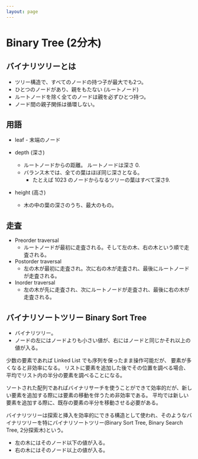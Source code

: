```yaml
---
layout: page
---
```


# Binary Tree (2分木)

## バイナリツリーとは

* ツリー構造で、すべてのノードの持つ子が最大でも2つ。
* ひとつのノードがあり、親をもたない (ルートノード)
* ルートノードを除く全てのノードは親を必ずひとつ持つ。
* ノード間の親子関係は循環しない。

## 用語

* leaf - 末端のノード

* depth (深さ)
    * ルートノードからの距離。 ルートノードは深さ 0.
    * バランス木では、全ての葉はほぼ同じ深さとなる。
        * たとえば 1023 のノードからなるツリーの葉はすべて深さ9.
* height (高さ)
    * 木の中の葉の深さのうち、最大のもの。

## 走査

* Preorder traversal
    * ルートノードが最初に走査される。そして左の木、右の木という順で走査される。
* Postorder traversal
    * 左の木が最初に走査され。次に右の木が走査され、最後にルートノードが走査される。
* Inorder traversal
    * 左の木が先に走査され、次にルートノードが走査され、最後に右の木が走査される。

## バイナリソートツリー Binary Sort Tree

* バイナリツリー。
* ノードの左にはノードよりも小さい値が、右にはノードと同じかそれ以上の値が入る。

<!--
Some applications of binary search trees:
An inorder traversal of the tree will process the items in increasing order.
Suppose that we want to search for a given item in a binary search tree. Compare that item to the root item of the tree. If they are equal, we're done. If the item we are looking for is less than the root item, then we need to search the left subtree of the root -- the right subtree can be eliminated because it only contains items that are greater than or equal to the root. Similarly, if the item we are looking for is greater than the item in the root, then we only need to look in the right subtree.
Inserting a new item is similar: Start by searching the tree for the position where the new item belongs. When that position is found, create a new node and attach it to the tree at that position.
Expression Trees
Another application of trees is to store mathematical expressions such as 15*(x+y) or sqrt(42)+7 in a convenient form. 
-->

少数の要素であれば Linked List でも序列を保ったまま操作可能だが、 要素が多くなると非効率になる。
リストに要素を追加した後でその位置を調べる場合、平均でリスト内の半分の要素を調べることになる。

ソートされた配列であればバイナリサーチを使うことができて効率的だが、新しい要素を追加する際には要素の移動を伴うため非効率である。
平均では新しい要素を追加する際に、既存の要素の半分を移動させる必要がある。

バイナリツリーは探索と挿入を効率的にできる構造として使われ、そのようなバイナリツリーを特にバイナリソートツリー(Binary Sort Tree, Binary Search Tree, 2分探索木)という。

* 左の木にはそのノード以下の値が入る。
* 右の木にはそのノード以上の値が入る。

<!--
A binary sort tree

Binary sort trees have this useful property: An inorder traversal of the tree will process the items in increasing order. In fact, this is really just another way of expressing the definition. For example, if an inorder traversal is used to print the items in the tree shown above, then the items will be in alphabetical order. The definition of an inorder traversal guarantees that all the items in the left subtree of "judy" are printed before "judy", and all the items in the right subtree of "judy" are printed after "judy". But the binary sort tree property guarantees that the items in the left subtree of "judy" are precisely those that precede "judy" in alphabetical order, and all the items in the right subtree follow "judy" in alphabetical order. So, we know that "judy" is output in its proper alphabetical position. But the same argument applies to the subtrees. "Bill" will be output after "alice" and before "fred" and its descendents. "Fred" will be output after "dave" and before "jane" and "joe". And so on.

 A binary tree is balanced if for each node, the left subtree of that node contains approximately the same number of nodes as the right subtree. In a perfectly balanced tree, the two numbers differ by at most one. Not all binary trees are balanced, but if the tree is created by inserting items in a random order, there is a high probability that the tree is approximately balanced. (If the order of insertion is not random, however, it's quite possible for the tree to be very unbalanced.) During a search of any binary sort tree, every comparison eliminates one of two subtrees from further consideration. If the tree is balanced, that means cutting the number of items still under consideration in half. This is exactly the same as the binary search algorithm, and the result is a similarly efficient algorithm.

In terms of asymptotic analysis (Section 8.5), searching, inserting, and deleting in a binary search tree have average case run time Θ(log(n)). The problem size, n, is the number of items in the tree, and the average is taken over all the different orders in which the items could have been inserted into the tree. As long as the actual insertion order is random, the actual run time can be expected to be close to the average. However, the worst case run time for binary search tree operations is Θ(n), which is much worse than Θ(log(n)). The worst case occurs for particular insertion orders. For example, if the items are inserted into the tree in order of increasing size, then every item that is inserted moves always to the right as it moves down the tree. The result is a "tree" that looks more like a linked list, since it consists of a linear string of nodes strung together by their right child pointers. Operations on such a tree have the same performance as operations on a linked list. Now, there are data structures that are similar to simple binary sort trees, except that insertion and deletion of nodes are implemented in a way that will always keep the tree balanced, or almost balanced. For these data structures, searching, inserting, and deleting have both average case and worst case run times that are Θ(log(n)). Here, however, we will look at only the simple versions of inserting and searching.

The sample program SortTreeDemo.java is a demonstration of binary sort trees. The program includes subroutines that implement inorder traversal, searching, and insertion. We'll look at the latter two subroutines below. The main() routine tests the subroutines by letting you type in strings to be inserted into the tree.
-->
